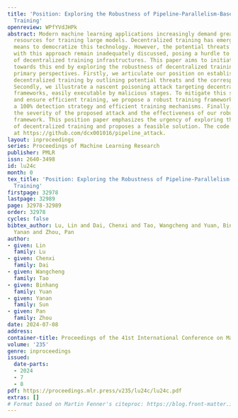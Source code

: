 ```yaml
---
title: 'Position: Exploring the Robustness of Pipeline-Parallelism-Based Decentralized
  Training'
openreview: WPfYVdJHPk
abstract: Modern machine learning applications increasingly demand greater computational
  resources for training large models. Decentralized training has emerged as an effective
  means to democratize this technology. However, the potential threats associated
  with this approach remain inadequately discussed, posing a hurdle to the development
  of decentralized training infrastructures. This paper aims to initiate discussion
  towards this end by exploring the robustness of decentralized training from three
  primary perspectives. Firstly, we articulate our position on establishing robust
  decentralized training by outlining potential threats and the corresponding countermeasures.
  Secondly, we illustrate a nascent poisoning attack targeting decentralized training
  frameworks, easily executable by malicious stages. To mitigate this security threat
  and ensure efficient training, we propose a robust training framework, integrating
  a 100% detection strategy and efficient training mechanisms. Finally, we demonstrate
  the severity of the proposed attack and the effectiveness of our robust training
  framework. This position paper emphasizes the urgency of exploring the robustness
  of decentralized training and proposes a feasible solution. The code is available
  at https://github.com/dcx001016/pipeline_attack.
layout: inproceedings
series: Proceedings of Machine Learning Research
publisher: PMLR
issn: 2640-3498
id: lu24c
month: 0
tex_title: 'Position: Exploring the Robustness of Pipeline-Parallelism-Based Decentralized
  Training'
firstpage: 32978
lastpage: 32989
page: 32978-32989
order: 32978
cycles: false
bibtex_author: Lu, Lin and Dai, Chenxi and Tao, Wangcheng and Yuan, Binhang and Sun,
  Yanan and Zhou, Pan
author:
- given: Lin
  family: Lu
- given: Chenxi
  family: Dai
- given: Wangcheng
  family: Tao
- given: Binhang
  family: Yuan
- given: Yanan
  family: Sun
- given: Pan
  family: Zhou
date: 2024-07-08
address:
container-title: Proceedings of the 41st International Conference on Machine Learning
volume: '235'
genre: inproceedings
issued:
  date-parts:
  - 2024
  - 7
  - 8
pdf: https://proceedings.mlr.press/v235/lu24c/lu24c.pdf
extras: []
# Format based on Martin Fenner's citeproc: https://blog.front-matter.io/posts/citeproc-yaml-for-bibliographies/
---
```


